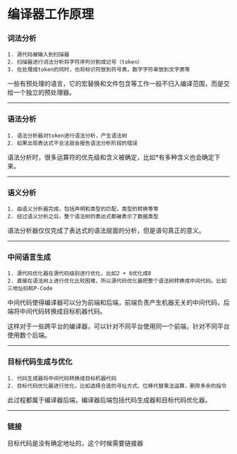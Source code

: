 # 编译器工作原理

### 词法分析

```
1. 源代码被输入到扫描器
2. 扫描器进行词法分析将字符序列分割成记号（token）
3. 在处理成token的同时，也将标识符放到符号表，数字字符串放到文字表等
```

一些有预处理的语言，它的宏替换和文件包含等工作一般不归入编译范围，而是交给一个独立的预处理器。

------

### 语法分析

```
1. 语法分析器对token进行语法分析，产生语法树
2. 如果出现表达式不合法就会报告语法分析阶段的错误
```

语法分析时，很多运算符的优先级和含义被确定，比如*有多种含义也会确定下来。

------

### 语义分析

```
1. 由语义分析器完成，包括声明和类型的匹配，类型的转换等等
2. 经过语义分析之后，整个语法树的表达式都被表示了数据类型
```

语法分析器仅仅完成了表达式的语法层面的分析，但是语句真正的意义。

------

### 中间语言生成

```
1. 源代码优化器在源代码级别进行优化，比如2 + 6优化成8
2. 直接在语法树上进行优化比较困难，所以源代码优化器把整个语法树转换成中间代码。比如三地址码和P-Code
```

中间代码使得编译器可以分为前端和后端，前端负责产生机器无关的中间代码，后端将中间代码转换成目标机器代码。

这样对于一些跨平台的编译器，可以针对不同平台使用同一个前端，针对不同平台使用数个后端。

------

### 目标代码生成与优化

```
1. 代码生成器将中间代码转换成目标机器代码
2. 目标代码优化器进行优化，比如选择合适的寻址方式、位移代替乘法运算，删除多余的指令
```

此过程都属于编译器后端，编译器后端包括代码生成器和目标代码优化器。

------

### 链接

目标代码是没有确定地址的，这个时候需要链接器